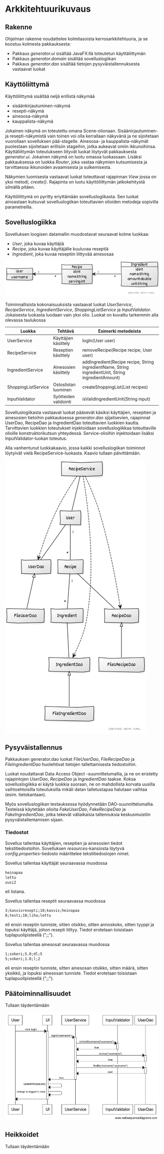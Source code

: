 # Arkkitehtuurikuvaus

## Rakenne

Ohjelman rakenne noudattelee kolmitasoista kerrosarkkitehtuuria, ja se koostuu kolmesta pakkauksesta:
* Pakkaus *generator.ui* sisältää JavaFX:llä toteutetun käyttäliittymän
* Pakkaus *generator.domain* sisältää sovelluslogiikan
* Pakkaus *generator.dao* sisältää tietojen pysyväistallennuksesta vastaavat luokat

## Käyttöliittymä

Käyttöliittymä sisältää neljä erillistä näkymää

* sisäänkirjautuminen-näkymä
* resepti-näkymä
* ainesosa-näkymä
* kauppalista-näkymä

Jokainen näkymä on toteutettu omana Scene-olionaan. Sisäänirjautuminen- ja resepti-näkymistä vain toinen voi olla kerrallaan näkyvänä ja ne sijoitetaan vuorollaan sovelluksen pää-stagelle. Ainesosa- ja kauppalista-näkymät puolestaan sijoitetaan erillisiin stageihin, jotka aukeavat omiin ikkunoihinsa. Käyttäliittymän toteutukseen liityvät luokat löytyvät pakkauksesta *generator.ui*. Jokainen näkymä on luotu omassa luokassaan. Lisäksi pakkauksessa on luokka *Router*, joka vastaa näkymien kutsumisesta ja tarvittaessa ikkunoiden avaamisesta ja sulkemisesta.

Näkymien luomisesta vastaavat luokat toteuttavat rajapinnan *View* jossa on yksi metodi, *create()*. Rajapinta on luotu käyttöliittymän jatkokehitystä silmällä pitäen.

Käyttöliittymä on pyritty eriyttämään sovelluslogiikasta. Sen luokat ainoastaan kutsuvat sovelluslogiikan toteuttavien olioiden metodeja sopivilla parametreilla.

## Sovelluslogiikka

Sovelluksen loogisen datamallin muodostavat seuraavat kolme luokkaa:

* *User*, joka kuvaa käyttäjiä
* *Recipe*, joka kuvaa käyttäjälle kuuluvaa reseptiä
* *Ingredient*, joka kuvaa reseptiin liittyvää ainesosaa

![](kuvat/1.png)

Toiminnallisista kokonaisuuksista vastaavat luokat *UserService*, *RecipeService*, *IngredientService*, *ShoppingListService* ja *InputValidator*. Jokaisesta luokasta luodaan vain yksi olio. Luokat on kuvattu tarkemmin alla olevassa taulukossa

|Luokka|Tehtävä|Esimerki metodeista|
|---|---|---|
|UserService|Käyttäjien käsittely|logIn(User user)|
|RecipeService|Reseptien käsittely|removeRecipe(Recipe recipe, User user)|
|IngredientService|Ainesosien käsittely|addIngredient(Recipe recipe, String ingredientName, String ingredientUnit, String ingredientAmount)|
|ShoppingListService|Ostoslistan luominen|createShoppingList(List<Recipe> recipes)|
|InputValidator|Syötteiden validointi|isValidIngredientUnit(String input)|

Sovelluslogiikasta vastaavat luokat pääsevät käsiksi käyttäjien, reseptien ja ainesosien tietoihin pakkauksessa *generator.dao* sjijaitsevien, rajapinnat UserDao, RecipeDao ja IngredientDao toteuttavien luokkien kautta. Tarvittavien luokkien toteutukset injektoidaan sovelluslogiikkaa toteuttaville olioille konstruktorikutsun yhteydessä. Service-olioihin injektoidaan lisäksi InputValidator-luokan toteutus.

Alla vanhentunut luokkakaavio, jossa kaikki sovelluslogiikan toiminnot löytyivät vielä RecipeService-luokasta. Kaavio tullaan päivittämään.

![](kuvat/2.png)

## Pysyväistallennus
Pakkauksen generator.dao luokat *FileUserDao*, *FileRecipeDao* ja *FileIngredientDao* huolehtivat tietojen tallettamisesta tiedostoihin.

Luokat noudattavat Data Access Object -suunnittelumallia, ja ne on eristetty rajapintojen *UserDao*, *RecipeDao* ja *IngredientDao* taakse. Koksa sovelluslogiikka ei käytä luokkia suoraan, ne on mahdollista korvata uusilla vaihtoehtoisilla toteutuksilla mikäli datan talletustapaa halutaan vaihtaa (esim. tietokantaan).

Myös sovelluslogiikan testauksessa hyödynnetään DAO-suunnittelumallia. Testeissä käytetään olioita *FakeUserDao*, *FakeRecipeDao* ja *FakeIngredientDao*, jotka tekevät väliaikaisia tallennuksia keskusmuistiin pysyväistallentamisen sijaan.

### Tiedostot

Sovellus tallentaa käyttäjien, reseptien ja ainesosien tiedot tekstitiedostoihin. Sovelluksen *resources*-kansiosta löytyvä *config.properties*-tiedosto määrittelee tekstitiedostojen nimet.

Sovellus tallentaa käyttäjät seuraavassa muodossa
```
heinapaa
lettu
uusi2
```
eli listana.

Sovellus tallentaa reseptit seuraavassa muodossa
```
3;kasvisresepti;10;kasvis;heinapaa
8;testi;10;liha;lettu
```
eli ensin reseptin tunniste, sitten otsikko, sitten annoskoko, sitten tyyppi ja lopuksi käyttäjä, johon resepti liittyy. Tiedot erotetaan toisistaan tuplapuolipisteellä (";;").

Sovellus tallentaa ainesosat seuraavassa muodossa
```
1;sokeri;5.0;dl;5
5;sokeri;1.0;l;2
```
eli ensin reseptin tunniste, sitten ainesosan otsikko, sitten määrä, sitten yksikkö, ja lopuksi ainesosan tunniste. Tiedot erotetaan toisistaan tuplapuolipisteellä (";;").

## Päätoiminnallisuudet

Tullaan täydentämään

![](kuvat/login.png)

## Heikkoidet

Tullaan täydentämään
